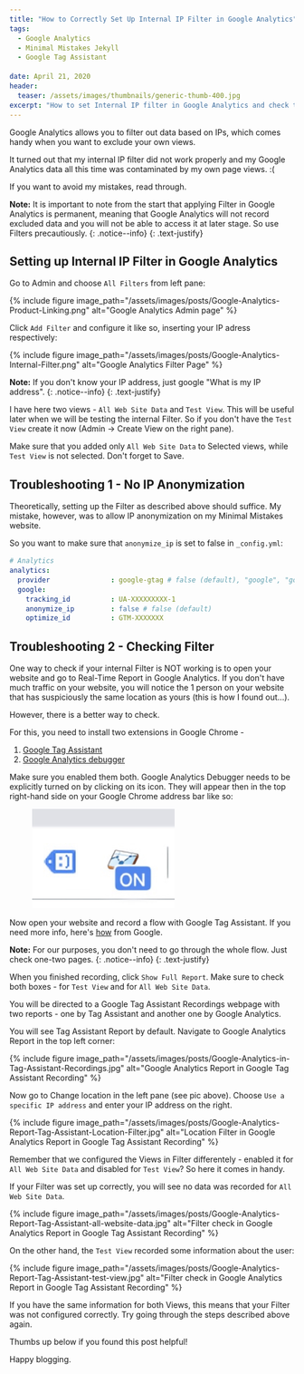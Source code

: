 ```yaml
---
title: "How to Correctly Set Up Internal IP Filter in Google Analytics"
tags:
  - Google Analytics
  - Minimal Mistakes Jekyll
  - Google Tag Assistant

date: April 21, 2020
header:
  teaser: /assets/images/thumbnails/generic-thumb-400.jpg
excerpt: "How to set Internal IP filter in Google Analytics and check that it is actually working."
---
```



Google Analytics allows you to filter out data based on IPs, which comes handy when you want to exclude your own views.

It turned out that my internal IP filter did not work properly and my Google Analytics data all this time was contaminated by my own page views. :(

If you want to avoid my mistakes, read through.

<i class="far fa-sticky-note"></i> **Note:** It is important to note from the start that applying Filter in Google Analytics is permanent, meaning that Google Analytics will not record excluded data and you will not be able to access it at later stage. So use Filters precautiously.
  {: .notice--info}
  {: .text-justify}


## Setting up Internal IP Filter in Google Analytics
Go to Admin and choose `All Filters` from left pane:

{% include figure image_path="/assets/images/posts/Google-Analytics-Product-Linking.png" alt="Google Analytics Admin page" %}

Click `Add Filter` and configure it like so, inserting your IP adress respectively:

 {% include figure image_path="/assets/images/posts/Google-Analytics-Internal-Filter.png" alt="Google Analytics Filter Page" %}


<i class="far fa-sticky-note"></i> **Note:** If you don't know your IP address, just google "What is my IP address".
  {: .notice--info}
  {: .text-justify}

I have here two views - `All Web Site Data` and `Test View`. This will be useful later when we will be testing the internal Filter. So if you don't have the `Test View` create it now (Admin -> Create View on the right pane).

Make sure that you added only `All Web Site Data` to Selected views, while `Test View` is not selected. Don't forget to Save.


## Troubleshooting 1 - No IP Anonymization

Theoretically, setting up the Filter as described above should suffice. My mistake, however, was to allow IP anonymization on my Minimal Mistakes website.

So you want to make sure that `anonymize_ip` is set to false in `_config.yml`:

```yml
# Analytics
analytics:
  provider               : google-gtag # false (default), "google", "google-universal", "custom"
  google:
    tracking_id          : UA-XXXXXXXXX-1
    anonymize_ip         : false # false (default)
    optimize_id          : GTM-XXXXXXX
```

## Troubleshooting 2 - Checking Filter

One way to check if your internal Filter is NOT working is to open your website and go to Real-Time Report in Google Analytics. If you don't have much traffic on your website, you will notice the 1 person on your website that has suspiciously the same location as yours (this is how I found out...).

However, there is a better way to check.

For this, you need to install two extensions in Google Chrome -

1. [Google Tag Assistant](https://chrome.google.com/webstore/detail/tag-assistant-by-google/kejbdjndbnbjgmefkgdddjlbokphdefk?hl=en)
2. [Google Analytics debugger](https://chrome.google.com/webstore/detail/google-analytics-debugger/jnkmfdileelhofjcijamephohjechhna?hl=en)

Make sure you enabled them both. Google Analytics Debugger needs to be explicitly turned on by clicking on its icon. They will appear then in the top right-hand side on your Google Chrome address bar like so:



<figure style="width: 50%" class="align-center">
  <img src="/assets/images/posts/Google-Analytics-Debugger-Tag-Assistant-icons.jpg" alt="Google Analytics Debugger and Tag Assistant Icons in Chrome">
</figure>



Now open your website and record a flow with Google Tag Assistant. If you need more info, here's [how](https://support.google.com/analytics/answer/6280771) from Google.

<i class="far fa-sticky-note"></i> **Note:** For our purposes, you don't need to go through the whole flow. Just check one-two pages.
  {: .notice--info}
  {: .text-justify}


When you finished recording, click `Show Full Report`. Make sure to check both boxes - for `Test View` and for `All Web Site Data`.

You will be directed to a Google Tag Assistant Recordings webpage with two reports - one by Tag Assistant and another one by Google Analytics.

You will see Tag Assistant Report by default. Navigate to Google Analytics Report in the top left corner:

{% include figure image_path="/assets/images/posts/Google-Analytics-in-Tag-Assistant-Recordings.jpg" alt="Google Analytics Report in Google Tag Assistant Recording" %}

Now go to Change location in the left pane (see pic above). Choose `Use a specific IP address` and enter your IP address on the right.

{% include figure image_path="/assets/images/posts/Google-Analytics-Report-Tag-Assistant-Location-Filter.jpg" alt="Location Filter in Google Analytics Report in Google Tag Assistant Recording" %}


Remember that we configured the Views in Filter differentely - enabled it for `All Web Site Data` and disabled for `Test View`? So here it comes in handy.

If your Filter was set up correctly, you will see no data was recorded for `All Web Site Data`.


{% include figure image_path="/assets/images/posts/Google-Analytics-Report-Tag-Assistant-all-website-data.jpg" alt="Filter check in Google Analytics Report in Google Tag Assistant Recording" %}


On the other hand, the `Test View` recorded some information about the user:

{% include figure image_path="/assets/images/posts/Google-Analytics-Report-Tag-Assistant-test-view.jpg" alt="Filter check in Google Analytics Report in Google Tag Assistant Recording" %}

If you have the same information for both Views, this means that your Filter was not configured correctly. Try going through the steps described above again.

Thumbs up below if you found this post helpful!

Happy blogging.
